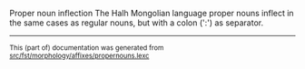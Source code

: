 Proper noun inflection
The Halh Mongolian language proper nouns inflect in the same cases as regular
nouns, but with a colon (':') as separator.

* * *

<small>This (part of) documentation was generated from [src/fst/morphology/affixes/propernouns.lexc](https://github.com/lpg-milab/lang-khk/blob/main/src/fst/morphology/affixes/propernouns.lexc)</small>
